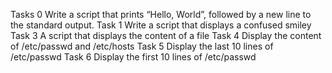 Tasks 0 Write a script that prints “Hello, World”, followed by a new line to the standard output.
Task 1 Write a script that displays a confused smiley
Task 3 A script that displays the content of a file 
Task 4 Display the content of /etc/passwd and /etc/hosts
Task 5 Display the last 10 lines of /etc/passwd
Task 6 Display the first 10 lines of /etc/passwd
